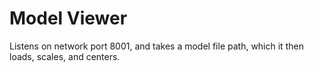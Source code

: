 # Model Viewer

Listens on network port 8001, and takes a model file path, which it then loads, scales, and centers.
